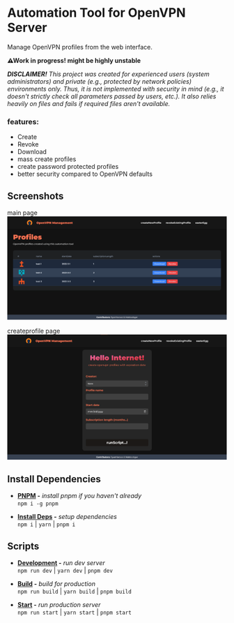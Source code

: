 # Automation Tool for OpenVPN Server

Manage OpenVPN profiles from the web interface.

**⚠Work in progress! might be highly unstable**

_**DISCLAIMER!** This project was created for experienced users (system administrators) and private (e.g., protected by network policies) environments only. Thus, it is not implemented with security in mind (e.g., it doesn't strictly check all parameters passed by users, etc.). It also relies heavily on files and fails if required files aren't available._


### features:

- Create
- Revoke
- Download
- mass create profiles
- create password protected profiles
- better security compared to OpenVPN defaults

## Screenshots

main page
![main page](./.github/screenshots/1.png)

createprofile page
![createprofile page](./.github/screenshots/2.png)

## Install Dependencies

- **[PNPM](https://pnpm.io/) -** _install pnpm if you haven't already_ \
  `npm i -g pnpm`

- **[Install Deps](https://pnpm.io/cli/install) -** _setup dependencies_ \
  `npm i` | `yarn` | `pnpm i`

## Scripts

- **[Development](https://nextjs.org/docs/getting-started#manual-setup) -** _run dev server_ \
  `npm run dev` | `yarn dev` | `pnpm dev`

- **[Build](https://nextjs.org/docs/getting-started#manual-setup) -** _build for production_ \
  `npm run build` | `yarn build` | `pnpm build`

- **[Start](https://nextjs.org/docs/getting-started#manual-setup) -** _run production server_ \
  `npm run start` | `yarn start` | `pnpm start`
